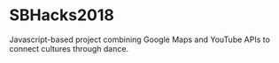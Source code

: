 # SBHacks2018

Javascript-based project combining Google Maps and YouTube APIs to connect cultures through dance.
